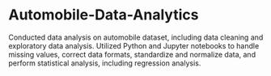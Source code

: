 # Automobile-Data-Analytics
Conducted data analysis on automobile dataset, including data cleaning and exploratory data analysis. Utilized Python and Jupyter notebooks to handle missing values, correct data formats, standardize and normalize data, and perform statistical analysis, including regression analysis.

